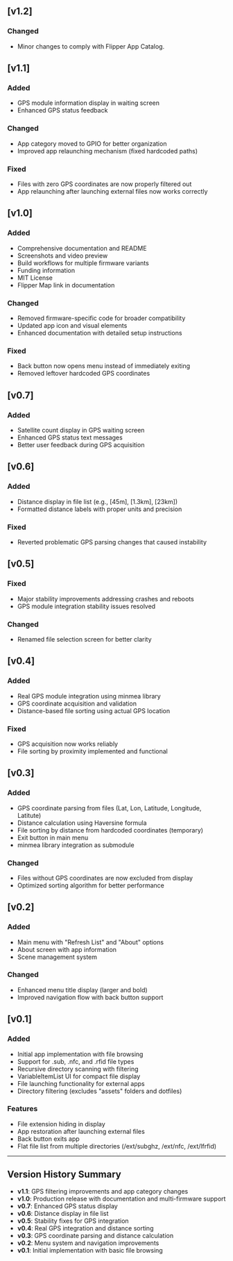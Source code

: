 ## [v1.2]

### Changed
- Minor changes to comply with Flipper App Catalog.

## [v1.1]

### Added
- GPS module information display in waiting screen
- Enhanced GPS status feedback

### Changed
- App category moved to GPIO for better organization
- Improved app relaunching mechanism (fixed hardcoded paths)

### Fixed
- Files with zero GPS coordinates are now properly filtered out
- App relaunching after launching external files now works correctly

## [v1.0]

### Added
- Comprehensive documentation and README
- Screenshots and video preview
- Build workflows for multiple firmware variants
- Funding information
- MIT License
- Flipper Map link in documentation

### Changed
- Removed firmware-specific code for broader compatibility
- Updated app icon and visual elements
- Enhanced documentation with detailed setup instructions

### Fixed
- Back button now opens menu instead of immediately exiting
- Removed leftover hardcoded GPS coordinates

## [v0.7]

### Added
- Satellite count display in GPS waiting screen
- Enhanced GPS status text messages
- Better user feedback during GPS acquisition

## [v0.6]

### Added
- Distance display in file list (e.g., [45m], [1.3km], [23km])
- Formatted distance labels with proper units and precision

### Fixed
- Reverted problematic GPS parsing changes that caused instability

## [v0.5]

### Fixed
- Major stability improvements addressing crashes and reboots
- GPS module integration stability issues resolved

### Changed
- Renamed file selection screen for better clarity

## [v0.4]

### Added
- Real GPS module integration using minmea library
- GPS coordinate acquisition and validation
- Distance-based file sorting using actual GPS location

### Fixed
- GPS acquisition now works reliably
- File sorting by proximity implemented and functional

## [v0.3]

### Added
- GPS coordinate parsing from files (Lat, Lon, Latitude, Longitude, Latitute)
- Distance calculation using Haversine formula
- File sorting by distance from hardcoded coordinates (temporary)
- Exit button in main menu
- minmea library integration as submodule

### Changed
- Files without GPS coordinates are now excluded from display
- Optimized sorting algorithm for better performance

## [v0.2]

### Added
- Main menu with "Refresh List" and "About" options
- About screen with app information
- Scene management system

### Changed
- Enhanced menu title display (larger and bold)
- Improved navigation flow with back button support

## [v0.1]

### Added
- Initial app implementation with file browsing
- Support for .sub, .nfc, and .rfid file types
- Recursive directory scanning with filtering
- VariableItemList UI for compact file display
- File launching functionality for external apps
- Directory filtering (excludes "assets" folders and dotfiles)

### Features
- File extension hiding in display
- App restoration after launching external files
- Back button exits app
- Flat file list from multiple directories (/ext/subghz, /ext/nfc, /ext/lfrfid)

---

## Version History Summary

- **v1.1**: GPS filtering improvements and app category changes
- **v1.0**: Production release with documentation and multi-firmware support
- **v0.7**: Enhanced GPS status display
- **v0.6**: Distance display in file list
- **v0.5**: Stability fixes for GPS integration
- **v0.4**: Real GPS integration and distance sorting
- **v0.3**: GPS coordinate parsing and distance calculation
- **v0.2**: Menu system and navigation improvements
- **v0.1**: Initial implementation with basic file browsing
